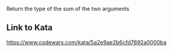 Return the type of the sum of the two arguments

## Link to Kata
https://www.codewars.com/kata/5a2e9ae2b6cfd7692a0000ba